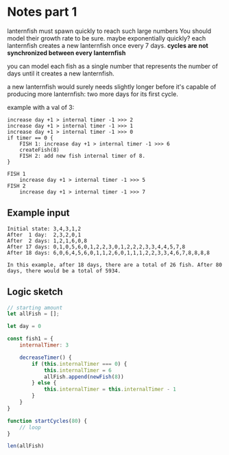 # Notes part 1

lanternfish
must spawn quickly to reach such large numbers
You should model their growth rate to be sure.
maybe exponentially quickly? 
each lanternfish creates a new lanternfish once every 7 days.
**cycles are not synchronized between every lanternfish**

you can model each fish as a single number that represents the number of days until it creates a new lanternfish.

a new lanternfish would surely needs slightly longer before it's capable of producing more lanternfish: two more days for its first cycle.

example with a val of 3:

```plain
increase day +1 > internal timer -1 >>> 2
increase day +1 > internal timer -1 >>> 1
increase day +1 > internal timer -1 >>> 0
if timer == 0 {
    FISH 1: increase day +1 > internal timer -1 >>> 6
    createFish(8)
    FISH 2: add new fish internal timer of 8.
}

FISH 1    
    increase day +1 > internal timer -1 >>> 5
FISH 2
    increase day +1 > internal timer -1 >>> 7
```

## Example input

```plain
Initial state: 3,4,3,1,2
After  1 day:  2,3,2,0,1
After  2 days: 1,2,1,6,0,8
After 17 days: 0,1,0,5,6,0,1,2,2,3,0,1,2,2,2,3,3,4,4,5,7,8
After 18 days: 6,0,6,4,5,6,0,1,1,2,6,0,1,1,1,2,2,3,3,4,6,7,8,8,8,8

In this example, after 18 days, there are a total of 26 fish. After 80 days, there would be a total of 5934.
```

## Logic sketch

```js
// starting amount
let allFish = [];

let day = 0

const fish1 = {
    internalTimer: 3

    decreaseTimer() {
        if (this.internalTimer === 0) {
            this.internalTimer = 6
            allFish.append(newFish(8))
        } else {
            this.internalTimer = this.internalTimer - 1
        }
    }
}

function startCycles(80) {
    // loop
}

len(allFish)
```
